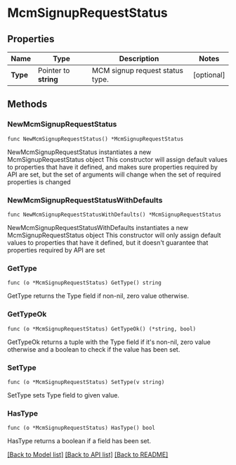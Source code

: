 # McmSignupRequestStatus

## Properties

Name | Type | Description | Notes
------------ | ------------- | ------------- | -------------
**Type** | Pointer to **string** | MCM signup request status type. | [optional] 

## Methods

### NewMcmSignupRequestStatus

`func NewMcmSignupRequestStatus() *McmSignupRequestStatus`

NewMcmSignupRequestStatus instantiates a new McmSignupRequestStatus object
This constructor will assign default values to properties that have it defined,
and makes sure properties required by API are set, but the set of arguments
will change when the set of required properties is changed

### NewMcmSignupRequestStatusWithDefaults

`func NewMcmSignupRequestStatusWithDefaults() *McmSignupRequestStatus`

NewMcmSignupRequestStatusWithDefaults instantiates a new McmSignupRequestStatus object
This constructor will only assign default values to properties that have it defined,
but it doesn't guarantee that properties required by API are set

### GetType

`func (o *McmSignupRequestStatus) GetType() string`

GetType returns the Type field if non-nil, zero value otherwise.

### GetTypeOk

`func (o *McmSignupRequestStatus) GetTypeOk() (*string, bool)`

GetTypeOk returns a tuple with the Type field if it's non-nil, zero value otherwise
and a boolean to check if the value has been set.

### SetType

`func (o *McmSignupRequestStatus) SetType(v string)`

SetType sets Type field to given value.

### HasType

`func (o *McmSignupRequestStatus) HasType() bool`

HasType returns a boolean if a field has been set.


[[Back to Model list]](../README.md#documentation-for-models) [[Back to API list]](../README.md#documentation-for-api-endpoints) [[Back to README]](../README.md)


